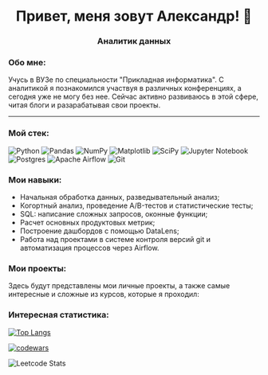 <h1 align="center">Привет, меня зовут Александр! 👋</h1>
<h3 align="center">Аналитик данных</h3>
<h3>Обо мне:</h3>
<p>Учусь в ВУЗе по специальности "Прикладная информатика". С аналитикой я познакомился участвуя в различных конференциях, а сегодня уже не могу без нее. Сейчас активно развиваюсь в этой сфере, читая блоги и разарабатывая свои проекты.</p>
<hr>
<h3>Мой стек:</h3>

![Python](https://img.shields.io/badge/python-3670A0?style=for-the-badge&logo=python&logoColor=ffdd54) ![Pandas](https://img.shields.io/badge/pandas-%23150458.svg?style=for-the-badge&logo=pandas&logoColor=white) ![NumPy](https://img.shields.io/badge/numpy-%23013243.svg?style=for-the-badge&logo=numpy&logoColor=white) ![Matplotlib](https://img.shields.io/badge/Matplotlib-%23ffffff.svg?style=for-the-badge&logo=Matplotlib&logoColor=black) ![SciPy](https://img.shields.io/badge/SciPy-%230C55A5.svg?style=for-the-badge&logo=scipy&logoColor=%white) ![Jupyter Notebook](https://img.shields.io/badge/jupyter-%23FA0F00.svg?style=for-the-badge&logo=jupyter&logoColor=white) ![Postgres](https://img.shields.io/badge/postgres-%23316192.svg?style=for-the-badge&logo=postgresql&logoColor=white) ![Apache Airflow](https://img.shields.io/badge/Apache%20Airflow-017CEE?style=for-the-badge&logo=Apache%20Airflow&logoColor=white) ![Git](https://img.shields.io/badge/git-%23F05033.svg?style=for-the-badge&logo=git&logoColor=white)

<h3>Мои навыки:</h3>

- Начальная обработка данных, разведывательный анализ;
- Когортный анализ, проведение A/B-тестов и статистические тесты;
- SQL: написание сложных запросов, оконные функции;
- Расчет основных продуктовых метрик;
- Построение дашбордов с помощью DataLens;
- Работа над проектами в системе контроля версий git и автоматизация процессов через Airflow.

<h3>Мои проекты:</h3>

Здесь будут представлены мои личные проекты, а также самые интересные и сложные из курсов, которые я проходил:


<h3>Интересная статистика:</h3>

[![Top Langs](https://github-readme-stats.vercel.app/api/top-langs/?username=1RsN1&layout=compact)](https://github.com/anuraghazra/github-readme-stats)

[![codewars](https://www.codewars.com/users/_RsN_/badges/large)](https://www.codewars.com/users/_RsN_)

![Leetcode Stats](https://leetcard.jacoblin.cool/1RsN1)
